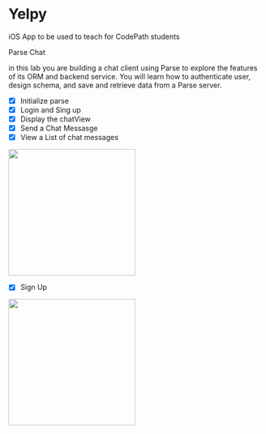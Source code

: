 # Yelpy
iOS App to be used to teach for CodePath students

Parse Chat

in this lab you are building a chat client using Parse to explore the features of its ORM and backend service. You will learn how to authenticate user, design schema, and save and retrieve data from a Parse server.

- [x] Initialize parse
- [x] Login and Sing up 
- [x] Display the chatView
- [x] Send a Chat Messasge
- [x] View a List of chat messages

<img src="http://g.recordit.co/jn9vEGXPWb.gif" width=250><br>

- [x] Sign Up

<img src="http://g.recordit.co/6Vq3xdvmnS.gif" width=250><br>
